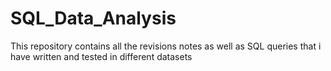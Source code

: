 # SQL_Data_Analysis
This repository contains all the revisions notes as well as SQL queries that i have written and tested in different datasets 
